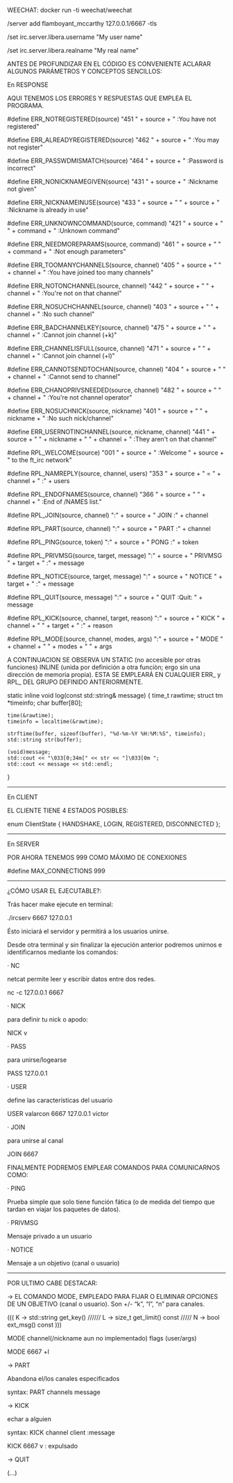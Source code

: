 WEECHAT:
 docker run -ti weechat/weechat
 
/server add flamboyant_mccarthy 127.0.0.1/6667 -tls

/set irc.server.libera.username "My user name"

/set irc.server.libera.realname "My real name"


ANTES DE PROFUNDIZAR EN EL CÓDIGO ES CONVENIENTE ACLARAR ALGUNOS PARÁMETROS Y CONCEPTOS SENCILLOS:

En RESPONSE

AQUI TENEMOS LOS ERRORES Y RESPUESTAS QUE EMPLEA EL PROGRAMA.

#define ERR_NOTREGISTERED(source)                       "451 " + source + " :You have not registered"

#define ERR_ALREADYREGISTERED(source)                   "462 " + source + " :You may not register"

#define ERR_PASSWDMISMATCH(source)                      "464 " + source + " :Password is incorrect"

#define ERR_NONICKNAMEGIVEN(source)                     "431 " + source + " :Nickname not given"

#define ERR_NICKNAMEINUSE(source)                       "433 " + source + " " + source  + " :Nickname is already in use"


#define ERR_UNKNOWNCOMMAND(source, command)             "421 " + source + " " + command + " :Unknown command"

#define ERR_NEEDMOREPARAMS(source, command)             "461 " + source + " " + command + " :Not enough parameters"


#define ERR_TOOMANYCHANNELS(source, channel)            "405 " + source + " " + channel + " :You have joined too many channels"

#define ERR_NOTONCHANNEL(source, channel)               "442 " + source + " " + channel + " :You're not on that channel"

#define ERR_NOSUCHCHANNEL(source, channel)              "403 " + source + " " + channel + " :No such channel"

#define ERR_BADCHANNELKEY(source, channel)              "475 " + source + " " + channel + " :Cannot join channel (+k)"

#define ERR_CHANNELISFULL(source, channel)              "471 " + source + " " + channel + " :Cannot join channel (+l)"

#define ERR_CANNOTSENDTOCHAN(source, channel)           "404 " + source + " " + channel + " :Cannot send to channel"

#define ERR_CHANOPRIVSNEEDED(source, channel)           "482 " + source + " " + channel + " :You're not channel operator"


#define ERR_NOSUCHNICK(source, nickname)                "401 " + source + " " + nickname + " :No such nick/channel"

#define ERR_USERNOTINCHANNEL(source, nickname, channel) "441 " + source + " " + nickname + " " + channel + " :They aren't on that channel"



#define RPL_WELCOME(source)                             "001 " + source + " :Welcome " + source + " to the ft_irc network"

#define RPL_NAMREPLY(source, channel, users)            "353 " + source + " = " + channel + " :" + users

#define RPL_ENDOFNAMES(source, channel)                 "366 " + source + " " + channel + " :End of /NAMES list."



#define RPL_JOIN(source, channel)                       ":" + source + " JOIN :" + channel

#define RPL_PART(source, channel)                       ":" + source + " PART :" + channel

#define RPL_PING(source, token)                         ":" + source + " PONG :" + token

#define RPL_PRIVMSG(source, target, message)            ":" + source + " PRIVMSG " + target + " :" + message

#define RPL_NOTICE(source, target, message)             ":" + source + " NOTICE " + target + " :" + message

#define RPL_QUIT(source, message)                       ":" + source + " QUIT :Quit: " + message

#define RPL_KICK(source, channel, target, reason)       ":" + source + " KICK " + channel + " " + target + " :" + reason

#define RPL_MODE(source, channel, modes, args)          ":" + source + " MODE " + channel + " " + modes + " " + args


A CONTINUACION SE OBSERVA UN STATIC (no accesible por otras funciones) INLINE (unida por definición a otra funciòn; ergo sin una dirección de memoria propia). ESTA SE EMPLEARÁ EN CUALQUIER ERR_ y RPL_ DEL GRUPO DEFINIDO ANTERIORMENTE.

static inline void log(const std::string& message) 
{
    time_t      rawtime;
    struct tm   *timeinfo;
    char        buffer[80];

    time(&rawtime);
    timeinfo = localtime(&rawtime);

    strftime(buffer, sizeof(buffer), "%d-%m-%Y %H:%M:%S", timeinfo);
    std::string str(buffer);
    
    (void)message;
    std::cout << "\033[0;34m[" << str << "]\033[0m ";
    std::cout << message << std::endl;
}

---------------------------------------------------------

En CLIENT

 EL CLIENTE TIENE 4 ESTADOS POSIBLES:

 enum ClientState
{
    HANDSHAKE,
    LOGIN,
    REGISTERED,
    DISCONNECTED
};

------------------------------------------------
En SERVER 

POR AHORA TENEMOS 999 COMO MÁXIMO DE CONEXIONES

#define MAX_CONNECTIONS 999
_______________________________________________________________

¿CÓMO USAR EL EJECUTABLE?:

Trás hacer make ejecute en terminal:

./ircserv 6667 127.0.0.1

Ésto iniciará el servidor y permitirá a los usuarios unirse.


Desde otra terminal y sin finalizar la ejecución anterior podremos unirnos e identificarnos mediante los comandos:


·  NC

netcat permite leer y escribir datos entre dos redes.

nc -c 127.0.0.1 6667



·  NICK

para definir tu nick o apodo:

NICK v



·  PASS

para unirse/logearse

PASS 127.0.0.1


·  USER

define las características del usuario

USER valarcon 6667 127.0.0.1 victor


· JOIN

para unirse al canal

JOIN 6667


FINALMENTE PODREMOS EMPLEAR COMANDOS PARA COMUNICARNOS COMO:

· PING

Prueba simple que solo tiene función fática (o de medida del tiempo que tardan en viajar los paquetes de datos).


· PRIVMSG

Mensaje privado a un usuario


· NOTICE

Mensaje a un objetivo (canal o usuario)

_______________________________________________
POR ULTIMO CABE DESTACAR:

-> EL COMANDO MODE, EMPLEADO PARA FIJAR O ELIMINAR OPCIONES DE UN OBJETIVO (canal o usuario). Son +/- “k”, “l”, “n” para canales.

(((  K -> std::string    get_key()      //////
     L  -> size_t   get_limit() const   /////
    N  ->  bool    ext_msg() const                 )))

MODE channel(/nickname aun no implementado) flags (user/args)

MODE 6667 +l

-> PART

Abandona el/los canales especificados

syntax: PART channels message


-> KICK

echar a alguien

syntax: KICK channel client :message

KICK 6667 v : expulsado

-> QUIT

 (...)
